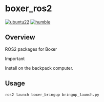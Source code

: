 # boxer_ros2
[![ubuntu22](https://img.shields.io/badge/-UBUNTU_22.04-orange?style=flat-square&logo=ubuntu&logoColor=white)](https://releases.ubuntu.com/jammy/)
[![humble](https://img.shields.io/badge/-HUMBLE-blue?style=flat-square&logo=ros)](https://docs.ros.org/en/humble/index.html)

## Overview
ROS2 packages for Boxer

> [!IMPORTANT]  
> Install on the backpack computer.

## Usage
```
ros2 launch boxer_bringup bringup_launch.py
```